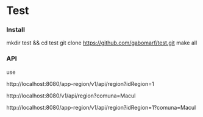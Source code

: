 # Test

### Install

mkdir test && cd test
git clone https://github.com/gabomarf/test.git
make all


### API

use 

http://localhost:8080/app-region/v1/api/region?idRegion=1

http://localhost:8080/v1/api/region?comuna=Macul

http://localhost:8080/app-region/v1/api/region?idRegion=1?comuna=Macul

